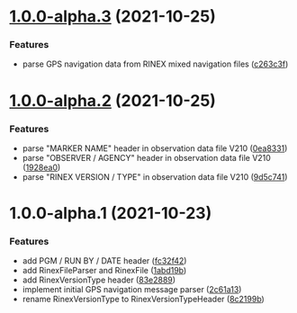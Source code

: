 # [1.0.0-alpha.3](https://github.com/giulioscattolin/rinex/compare/v1.0.0-alpha.2...v1.0.0-alpha.3) (2021-10-25)


### Features

* parse GPS navigation data from RINEX mixed navigation files ([c263c3f](https://github.com/giulioscattolin/rinex/commit/c263c3f77ec80e570503a255e94242dc0db9ff08))

# [1.0.0-alpha.2](https://github.com/giulioscattolin/rinex/compare/v1.0.0-alpha.1...v1.0.0-alpha.2) (2021-10-25)


### Features

* parse "MARKER NAME" header in observation data file V210 ([0ea8331](https://github.com/giulioscattolin/rinex/commit/0ea83316a84eef4bb2d4ee0b55a09905416bda79))
* parse "OBSERVER / AGENCY" header in observation data file V210 ([1928ea0](https://github.com/giulioscattolin/rinex/commit/1928ea0c4da9b5755af69432024c2349043df868))
* parse "RINEX VERSION / TYPE" in observation data file V210 ([9d5c741](https://github.com/giulioscattolin/rinex/commit/9d5c741b1e927145d5cea19668c3b5da1db3e5a3))

# 1.0.0-alpha.1 (2021-10-23)


### Features

* add PGM / RUN BY / DATE header ([fc32f42](https://github.com/giulioscattolin/rinex/commit/fc32f42489651bdcce76a8c528ffd310916b4327))
* add RinexFileParser and RinexFile ([1abd19b](https://github.com/giulioscattolin/rinex/commit/1abd19b7d30756b04ef1175cf6a2a5577d16a140))
* add RinexVersionType header ([83e2889](https://github.com/giulioscattolin/rinex/commit/83e288933dd3f3428a3446abdbc75023db29ec39))
* implement initial GPS navigation message parser ([2c61a13](https://github.com/giulioscattolin/rinex/commit/2c61a138f8404ad4e3f685e9662beb91d248ef04))
* rename RinexVersionType to RinexVersionTypeHeader ([8c2199b](https://github.com/giulioscattolin/rinex/commit/8c2199b8be13a23b8ddcaf3770f551d728dc07e1))
